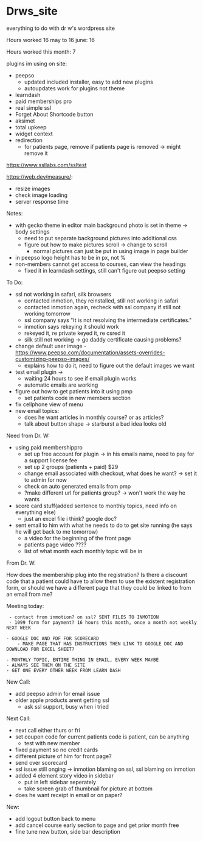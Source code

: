 # Drws_site
everything to do with dr w's wordpress site

 Hours worked 16 may to 16 june: 16
 
 Hours worked this month: 7
 
plugins im using on site:

- peepso
	- updated included installer, easy to add new plugins
	- autoupdates work for plugins not theme
- learndash 
- paid memberships pro
- real simple ssl 
- Forget About Shortcode button 
- aksimet
- total upkeep
- widget context 
- redirection 
	- for patients page, remove if patients page is removed -> might remove it

https://www.ssllabs.com/ssltest

https://web.dev/measure/:
- resize images
- check image loading
- server response time

Notes:

- with gecko theme in editor main background photo is set in theme -> body settings
	- need to put separate background pictures into additional css
	- figure out how to make pictures scroll -> change to scroll
		- normal pictures can just be put in using image in page builder
- in peepso logo height has to be in px, not %
- non-members cannot get access to courses, can view the headings 
 	- fixed it in learndash settings, still can't figure out peepso setting

To Do:

- ssl not working in safari, silk browsers
	- contacted inmotion, they reinstalled, still not working in safari
	- contacted inmotion again, recheck with ssl company if still not working tomorrow
	- ssl company says "It is not resolving the intermediate certificates."
	- inmotion says rekeying it should work
	- rekeyed it, re private keyed it, re csred it 
	- silk still not working -> go daddy certificate causing problems?
- change default user image
	-https://www.peepso.com/documentation/assets-overrides-customizing-peepso-images/ 
	- explains how to do it, need to figure out the default images we want
- test email plugin -> 
	- waiting 24 hours to see if email plugin works 
	- automatic emails are working
- figure out how to get patients into it using pmp 
	- set patients code in new members section
- fix cellphone view of menu
-  new email topics:
	- does he want articles in monthly course? or as articles? 
	- talk about button shape -> starburst a bad idea looks old


Need from Dr. W:

- using paid membershippro 
	- set up free account for plugin -> in his emails name, need to pay for a support license fee
	- set up 2 groups (patients + paid) $29
	- change email associated with checkout, what does he want? -> set it to admin for now
	- check on auto generated emails from pmp
	- ?make different url for patients group? -> won't work the way he wants
- score card stuff(added sentence to monthly topics, need info on everything else)
	- just an excel file i think? google doc?
- sent email to him with what he needs to do to get site running (he says he will get back to me tomorrow)
	- a video for the beginning of the front page 
	- patients page video ????
	-  list of what month each monthly topic will be in


From Dr. W:

How does the membership plug into the registration? Is there a discount code that a patient could have to allow them to use the existent registration form, or should we have a different page that they could be linked to from an email from me?

Meeting today:

     - contact from inmotion? on ssl? SENT FILES TO INMOTION
     - 1099 form for payment? 16 hours this month, once a month not weekly NEXT WEEK

	- GOOGLE DOC AND PDF FOR SCORECARD 
		- MAKE PAGE THAT HAS INSTRUCTIONS THEN LINK TO GOOGLE DOC AND DOWNLOAD FOR EXCEL SHEET?

	- MONTHLY TOPIC, ENTIRE THING IN EMAIL, EVERY WEEK MAYBE
	- ALWAYS SEE THEM ON THE SITE
	- GET ONE EVERY OTHER WEEK FROM LEARN DASH
	
New Call:

- add peepso admin for email issue
- older apple products arent getting ssl
	- ask ssl support, busy when i tried

Next Call:

- next call either thurs or fri
- set coupon code for current patients code is patient, can be anything
	- test with new member 
- fixed payment so no credit cards
- different picture of him for front page?
- send over scorecard
- ssl issue still onging -> inmotion blaming on ssl, ssl blaming on inmotion
- added 4 element story video in sidebar
	- put in left sidebar seperately 
	- take screen grab of thumbnail for picture at bottom
- does he want receipt in email or on paper?



New: 
- add logout button back to menu
- add cancel course early section to page and get prior month free
- fine tune new button, side bar description
